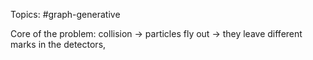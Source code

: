 Topics: #graph-generative 

Core of the problem: collision -> particles fly out -> they leave different marks in the detectors,